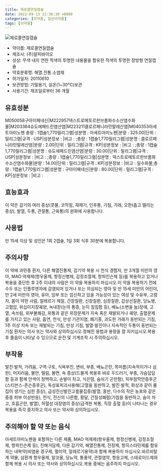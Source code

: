 ```yaml
---
title: 제로콜연질캡슐
date: 2022-09-13 22:36:30 +0800
categories: [의약품, 일반의약품]
tags: [의약품]
---
```

![제로콜연질캡슐](https://nedrug.mfds.go.kr/pbp/cmn/itemImageDownload/148864211833300011)

- 약이름: 제로콜연질캡슐
- 제조사: (주)알피바이오
- 성상: 무색 내지 연한 적색의 투명한 내용물을 함유한 적색의 투명한 장방형 연질캡슐
- 약효분류명: 해열.진통.소염제
- 허가일자: 20110610
- 보관방법: 기밀용기, 실온(1~30℃)보관
- 사용기간: 제조일로부터 36 개월
## 유효성분
M050058구아이페네신|M222957덱스트로메토르판브롬화수소산염수화물|M203364슈도에페드린염산염|M223211클로르페니라민말레산염|M040353아세트아미노펜
총량 : 1캡슐1,770밀리그램|성분명 : 아세트아미노펜|분량 : 325.00|단위 : 밀리그램|규격 : USP|성분정보 : |비고 : ;총량 : 1캡슐1,770밀리그램|성분명 : 클로르페니라민말레산염|분량 : 2.00|단위 : 밀리그램|규격 : KP|성분정보 : |비고 : ;총량 : 1캡슐1,770밀리그램|성분명 : 슈도에페드린염산염|분량 : 30.00|단위 : 밀리그램|규격 : USP|성분정보 : |비고 : ;총량 : 1캡슐1,770밀리그램|성분명 : 덱스트로메토르판브롬화수소산염수화물|분량 : 14.00|단위 : 밀리그램|규격 : KP|성분정보 : |비고 : 일수화물;총량 : 1캡슐1,770밀리그램|성분명 : 구아이페네신|분량 : 80.00|단위 : 밀리그램|규격 : KP|성분정보 : |비고 :
## 효능효과
이 약은 감기의 여러 증상(콧물, 코막힘, 재채기, 인후통, 기침, 가래, 오한(춥고 떨리는 증상), 발열, 두통, 관절통, 근육통)의 완화에 사용합니다.
## 사용법
만 15세 이상 및 성인은 1회 2캡슐, 1일 3회 식후 30분에 복용합니다.
## 주의사항
이 약에 과민증 환자, 다른 해열진통제, 감기약 복용 시 천식 경험자, 만 3개월 미만의 영아, MAO 억제제(항우울제, 항정신병제, 감정조절제, 항파킨슨제 등)를 복용하고 있거나 복용을 중단한 후 2주 이내의 사람은 이 약을 복용하지 마십시오.이 약을 복용하기 전에 수두 또는 인플루엔자에 감염되어 있거나 또는 의심되는 영아 및 만 15세 미만의 어린이, 만 2세 미만의 영아, 유아, 임부 또는 임신하고 있을 가능성이 있는 여성 및 수유부, 고령자, 몸이 약한 사람, 알레르기 체질, 간장질환, 신장질환, 심장질환, 갑상선질환, 당뇨병, 고혈압, 위십이지장궤양, 녹내장(눈의 통증, 눈이 침침함 등), 배뇨(소변을 눔)장애, 고열, 속쓰림, 위부불쾌감, 위통과 같은 위장문제가 지속 혹은 재발되거나 궤양, 출혈문제를 가지고 있는 사람, 흡연, 천식, 만성 기관지염, 폐기종, 과도한 가래가 동반되는 기침, 1주 이상 지속 또는 재발되는 기침, 만성 기침, 발열·발진이나 지속적인 두통이 동반되는 기침 환자는 의사 또는 약사와 상의하십시오.정해진 용법과 용량을 잘 지키십시오.복용 후 졸음이 나타날 수 있으므로 운전 및 기계조작 시 주의하십시오.
## 부작용
발진·발적, 가려움, 구역·구토, 식욕부진, 변비, 부종, 배뇨곤란, 목마름(지속적이거나 심한), 어지러움, 불안, 떨림, 불면, 쇽 증상(드물게 복용후 바로 두드러기, 부종, 가슴답답함 등과 함께 안색이 창백하고, 손발이 차고, 식은땀, 숨쉬기 곤란함), 피부점막안증후군(스티븐스-존슨증후군), 독성표피괴사용해(고열을 동반하고, 발진·발적, 화상과 같이 물집이 생기는 심한 증상), 급성전신발진고름물집증(발열, 홍반, 다수의 작은 농포와 같은 중증 피부 이상반응), 천식, 전신의 나른함, 황달, 간질성폐렴(기침을 동반하고, 숨이 차고, 호흡곤란, 발열), 허혈성 대장염의 증상(급격한 복통, 직장 출혈 등)이 나타나는 경우 복용을 즉각 중지하고 의사 또는 약사와 상의하십시오.
## 주의해야 할 약 또는 음식
아세트아미노펜을 포함하는 다른 제품, MAO 억제제(항우울제, 항정신병제, 감정조절제, 항파킨슨제 등), 진해거담제, 다른 감기약, 해열진통제, 진정제, 항히스타민제를 함유하는 내복약(비염용 경구제, 멀미약, 알레르기용약)과 함께 복용하지 마십시오.바르비탈계 약물, 삼환계 항우울제, 알코올, 당뇨약, 통풍약, 관절염약, 항응고제, 스테로이드제와 함께 복용 시 의사 또는 약사와 상의하십시오.복용 중에는 음주하지 마십시오.

